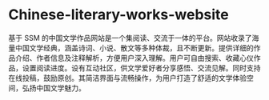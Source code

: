 # Chinese-literary-works-website
基于 SSM 的中国文学作品网站是一个集阅读、交流于一体的平台。网站收录了海量中国文学经典，涵盖诗词、小说、散文等多种体裁，且不断更新。提供详细的作品介绍、作者信息及注释解析，方便用户深入理解。用户可自由搜索、收藏心仪作品，设置阅读进度。设有互动社区，供文学爱好者分享感悟、交流见解。同时支持在线投稿，鼓励原创。其简洁界面与流畅操作，为用户打造了舒适的文学体验空间，弘扬中国文学魅力。 
